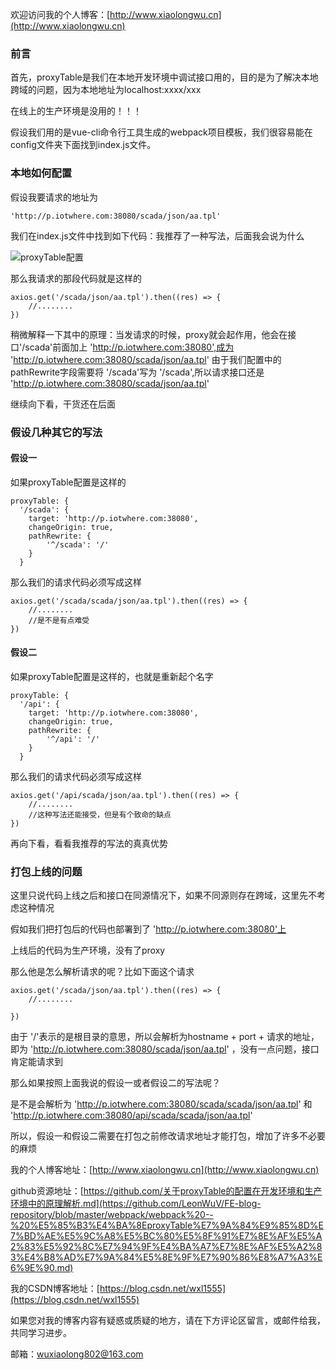 欢迎访问我的个人博客：[http://www.xiaolongwu.cn](http://www.xiaolongwu.cn)
### 前言
首先，proxyTable是我们在本地开发环境中调试接口用的，目的是为了解决本地跨域的问题，因为本地地址为localhost:xxxx/xxx

在线上的生产环境是没用的！！！

假设我们用的是vue-cli命令行工具生成的webpack项目模板，我们很容易能在config文件夹下面找到index.js文件。

### 本地如何配置 

假设我要请求的地址为
```
'http://p.iotwhere.com:38080/scada/json/aa.tpl'
```

我们在index.js文件中找到如下代码：我推荐了一种写法，后面我会说为什么

![proxyTable配置](http://olv6wm3nj.bkt.clouddn.com/18-7-19/46851830.jpg)

那么我请求的那段代码就是这样的
```
axios.get('/scada/json/aa.tpl').then((res) => {
    //........
})
```
稍微解释一下其中的原理：当发请求的时候，proxy就会起作用，他会在接口'/scada'前面加上 'http://p.iotwhere.com:38080',成为 'http://p.iotwhere.com:38080/scada/json/aa.tpl' 由于我们配置中的 pathRewrite字段需要将 '/scada'写为 '/scada',所以请求接口还是 'http://p.iotwhere.com:38080/scada/json/aa.tpl'

继续向下看，干货还在后面

### 假设几种其它的写法
#### 假设一
如果proxyTable配置是这样的

```
proxyTable: {
  '/scada': {
    target: 'http://p.iotwhere.com:38080', 
    changeOrigin: true,
    pathRewrite: {
        '^/scada': '/'     
    }
  }
```
那么我们的请求代码必须写成这样

```
axios.get('/scada/scada/json/aa.tpl').then((res) => {
    //........
    //是不是有点难受
})
```
#### 假设二
如果proxyTable配置是这样的，也就是重新起个名字

```
proxyTable: {
  '/api': {
    target: 'http://p.iotwhere.com:38080', 
    changeOrigin: true,
    pathRewrite: {
        '^/api': '/'     
    }
  }
```
那么我们的请求代码必须写成这样

```
axios.get('/api/scada/json/aa.tpl').then((res) => {
    //........
    //这种写法还能接受，但是有个致命的缺点
})
```

再向下看，看看我推荐的写法的真真优势

### 打包上线的问题

这里只说代码上线之后和接口在同源情况下，如果不同源则存在跨域，这里先不考虑这种情况

假如我们把打包后的代码也部署到了 'http://p.iotwhere.com:38080'上

上线后的代码为生产环境，没有了proxy

那么他是怎么解析请求的呢？比如下面这个请求

```
axios.get('/scada/json/aa.tpl').then((res) => {
    //........

})
```
由于 '/'表示的是根目录的意思，所以会解析为hostname + port + 请求的地址，即为 'http://p.iotwhere.com:38080/scada/json/aa.tpl' ，没有一点问题，接口肯定能请求到

那么如果按照上面我说的假设一或者假设二的写法呢？

是不是会解析为 'http://p.iotwhere.com:38080/scada/scada/json/aa.tpl' 和 'http://p.iotwhere.com:38080/api/scada/scada/json/aa.tpl'

所以，假设一和假设二需要在打包之前修改请求地址才能打包，增加了许多不必要的麻烦

我的个人博客地址：[http://www.xiaolongwu.cn](http://www.xiaolongwu.cn)

github资源地址：[https://github.com/关于proxyTable的配置在开发环境和生产环境中的原理解析.md](https://github.com/LeonWuV/FE-blog-repository/blob/master/webpack/webpack%20--%20%E5%85%B3%E4%BA%8EproxyTable%E7%9A%84%E9%85%8D%E7%BD%AE%E5%9C%A8%E5%BC%80%E5%8F%91%E7%8E%AF%E5%A2%83%E5%92%8C%E7%94%9F%E4%BA%A7%E7%8E%AF%E5%A2%83%E4%B8%AD%E7%9A%84%E5%8E%9F%E7%90%86%E8%A7%A3%E6%9E%90.md)

我的CSDN博客地址：[https://blog.csdn.net/wxl1555](https://blog.csdn.net/wxl1555)

如果您对我的博客内容有疑惑或质疑的地方，请在下方评论区留言，或邮件给我，共同学习进步。

邮箱：wuxiaolong802@163.com